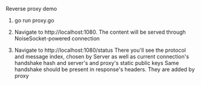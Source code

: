 Reverse proxy demo

1) go run proxy.go
2) Navigate to http://localhost:1080. The content will be served through NoiseSocket-powered connection

3) Navigate to http://localhost:1080/status 
 There you'll see the protocol and message index, chosen by Server as well as current connection's handshake hash and server's and proxy's static public keys
 Same handshake should be present in response's headers. They are added by proxy